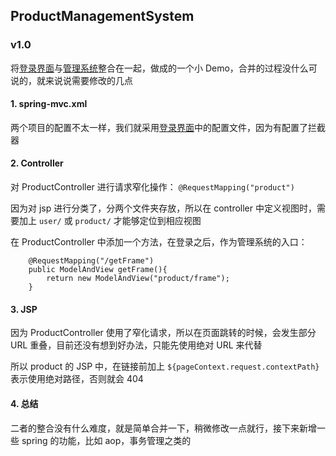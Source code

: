 ## ProductManagementSystem

### v1.0

将[登录界面](https://github.com/lihanxiang/Registration-login-interface2)与[管理系统](https://github.com/lihanxiang/new-p-m)整合在一起，做成的一个小 Demo，合并的过程没什么可说的，就来说说需要修改的几点

#### 1. spring-mvc.xml

两个项目的配置不太一样，我们就采用[登录界面](https://github.com/lihanxiang/Registration-login-interface2)中的配置文件，因为有配置了拦截器

#### 2. Controller

对 ProductController 进行请求窄化操作： `@RequestMapping("product")`

因为对 jsp 进行分类了，分两个文件夹存放，所以在 controller 中定义视图时，需要加上 `user/` 或 `product/` 才能够定位到相应视图

在 ProductController 中添加一个方法，在登录之后，作为管理系统的入口：

```
    @RequestMapping("/getFrame")
    public ModelAndView getFrame(){
        return new ModelAndView("product/frame");
    }
```

#### 3. JSP

因为 ProductController 使用了窄化请求，所以在页面跳转的时候，会发生部分 URL 重叠，目前还没有想到好办法，只能先使用绝对 URL 来代替

所以 product 的 JSP 中，在链接前加上 `${pageContext.request.contextPath}` 表示使用绝对路径，否则就会 404

#### 4. 总结

二者的整合没有什么难度，就是简单合并一下，稍微修改一点就行，接下来新增一些 spring 的功能，比如 aop，事务管理之类的